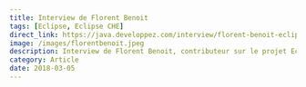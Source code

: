 ```yaml
---
title: Interview de Florent Benoit
tags: [Eclipse, Eclipse CHE]
direct_link: https://java.developpez.com/interview/florent-benoit-eclipseche/
image: /images/florentbenoit.jpeg
description: Interview de Florent Benoit, contributeur sur le projet Eclipse Che, une version Cloud de l'environnement de développement Eclipse.
category: Article
date: 2018-03-05
---
```

